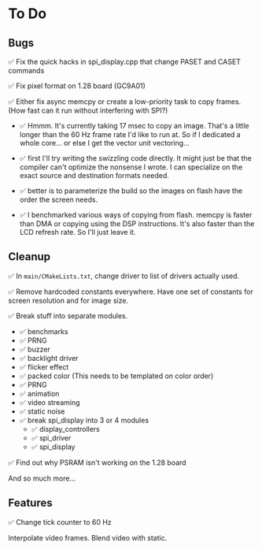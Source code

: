 # To Do

<!--
Green check: &#x2705;
Red X:       &#x274c;
-->

## Bugs

&#x2705; Fix the quick hacks in spi_display.cpp that change PASET
and CASET commands

&#x2705; Fix pixel format on 1.28 board (GC9A01)

&#x2705; Either fix async memcpy or create a low-priority task to copy
frames.  (How fast can it run without interfering with SPI?)

 - &#x2705; Hmmm.  It's currently taking 17 msec to copy an image.  That's
   a little longer than the 60 Hz frame rate I'd like to run at.
   So if I dedicated a whole core...  or else I get the vector unit
   vectoring...

 - &#x2705; first I'll try writing the swizzling code directly.  It might
   just be that the compiler can't optimize the nonsense I wrote.
   I can specialize on the exact source and destination formats needed.

 - &#x2705; better is to parameterize the build so the images on flash have
   the order the screen needs.

 - &#x2705; I benchmarked various ways of copying from flash.  memcpy
   is faster than DMA or copying using the DSP instructions.  It's also
   faster than the LCD refresh rate.  So I'll just leave it.

## Cleanup

&#x2705; In `main/CMakeLists.txt`, change driver to list of drivers actually used.

&#x2705; Remove hardcoded constants everywhere.  Have one set of constants
for screen resolution and for image size.

&#x2705; Break stuff into separate modules.

  * &#x2705; benchmarks
  * &#x2705; PRNG
  * &#x2705; buzzer
  * &#x2705; backlight driver
  * &#x2705; flicker effect
  * &#x2705; packed color  (This needs to be templated on color order)
  * &#x2705; PRNG
  * &#x2705; animation
  * &#x2705; video streaming
  * &#x2705; static noise
  * &#x2705; break spi_display into 3 or 4 modules
    + &#x2705; display_controllers
    + &#x2705; spi_driver
    + &#x2705; spi_display

&#x2705; Find out why PSRAM isn't working on the 1.28 board

And so much more...


## Features

&#x2705; Change tick counter to 60 Hz

Interpolate video frames.  Blend video with static.
